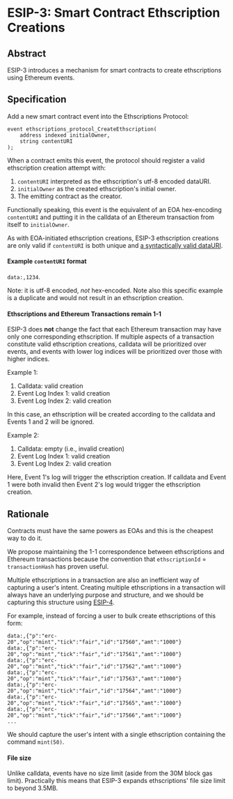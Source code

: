 # ESIP-3: Smart Contract Ethscription Creations

## Abstract

ESIP-3 introduces a mechanism for smart contracts to create ethscriptions using Ethereum events.

## Specification

Add a new smart contract event into the Ethscriptions Protocol:

```solidity
event ethscriptions_protocol_CreateEthscription(
    address indexed initialOwner,
    string contentURI
);
```

When a contract emits this event, the protocol should register a valid ethscription creation attempt with:

1. `contentURI` interpreted as the ethscription's utf-8 encoded dataURI.
2. `initialOwner` as the created ethscription's initial owner.
3. The emitting contract as the creator.

Functionally speaking, this event is the equivalent of an EOA hex-encoding `contentURI` and putting it in the calldata of an Ethereum transaction from itself to `initialOwner`.

As with EOA-initiated ethscription creations, ESIP-3 ethscription creations are only valid if `contentURI` is both unique and [a syntactically valid dataURI](https://docs.ethscriptions.com/overview/how-ethscriptions-work#how-to-validate-a-datauri).

#### Example `contentURI` format

`data:,1234`.

Note: it is utf-8 encoded, _not_ hex-encoded. Note also this specific example is a duplicate and would not result in an ethscription creation.

#### Ethscriptions and Ethereum Transactions remain 1-1

ESIP-3 does **not** change the fact that each Ethereum transaction may have only one corresponding ethscription. If multiple aspects of a transaction constitute valid ethscription creations, calldata will be prioritized over events, and events with lower log indices will be prioritized over those with higher indices.

Example 1:

1. Calldata: valid creation
2. Event Log Index 1: valid creation
3. Event Log Index 2: valid creation

In this case, an ethscription will be created according to the calldata and Events 1 and 2 will be ignored.

Example 2:

1. Calldata: empty (i.e., invalid creation)
2. Event Log Index 1: valid creation
3. Event Log Index 2: valid creation

Here, Event 1's log will trigger the ethscription creation. If calldata and Event 1 were both invalid then Event 2's log would trigger the ethscription creation.

## Rationale

Contracts must have the same powers as EOAs and this is the cheapest way to do it.

We propose maintaining the 1-1 correspondence between ethscriptions and Ethereum transactions because the convention that `ethscriptionId` = `transactionHash` has proven useful.

Multiple ethscriptions in a transaction are also an inefficient way of capturing a user's intent. Creating multiple ethscriptions in a transaction will always have an underlying purpose and structure, and we should be capturing this structure using [ESIP-4](https://docs.ethscriptions.com/esips/esip-4-the-ethscriptions-virtual-machine).

For example, instead of forcing a user to bulk create ethscriptions of this form:

```
data:,{"p":"erc-20","op":"mint","tick":"fair","id":"17560","amt":"1000"}
data:,{"p":"erc-20","op":"mint","tick":"fair","id":"17561","amt":"1000"}
data:,{"p":"erc-20","op":"mint","tick":"fair","id":"17562","amt":"1000"}
data:,{"p":"erc-20","op":"mint","tick":"fair","id":"17563","amt":"1000"}
data:,{"p":"erc-20","op":"mint","tick":"fair","id":"17564","amt":"1000"}
data:,{"p":"erc-20","op":"mint","tick":"fair","id":"17565","amt":"1000"}
data:,{"p":"erc-20","op":"mint","tick":"fair","id":"17566","amt":"1000"}
...
```

We should capture the user's intent with a single ethscription containing the command `mint(50)`.

#### File size

Unlike calldata, events have no size limit (aside from the 30M block gas limit). Practically this means that ESIP-3 expands ethscriptions' file size limit to beyond 3.5MB.

















